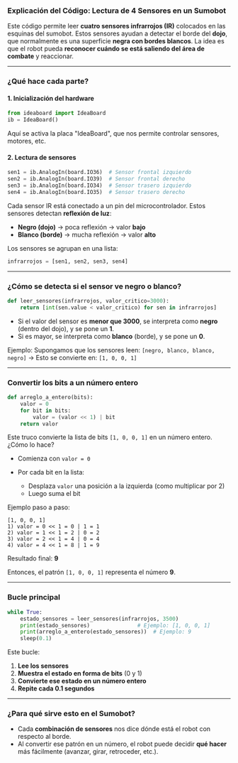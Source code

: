 ### Explicación del Código: Lectura de 4 Sensores en un Sumobot

Este código permite leer **cuatro sensores infrarrojos (IR)** colocados en las esquinas del sumobot. Estos sensores ayudan a detectar el borde del **dojo**, que normalmente es una superficie **negra con bordes blancos**. La idea es que el robot pueda **reconocer cuándo se está saliendo del área de combate** y reaccionar.

---

###  ¿Qué hace cada parte?

#### 1. **Inicialización del hardware**

```python
from ideaboard import IdeaBoard
ib = IdeaBoard()
```

Aquí se activa la placa "IdeaBoard", que nos permite controlar sensores, motores, etc.

#### 2. **Lectura de sensores**

```python
sen1 = ib.AnalogIn(board.IO36)  # Sensor frontal izquierdo
sen2 = ib.AnalogIn(board.IO39)  # Sensor frontal derecho
sen3 = ib.AnalogIn(board.IO34)  # Sensor trasero izquierdo
sen4 = ib.AnalogIn(board.IO35)  # Sensor trasero derecho
```

Cada sensor IR está conectado a un pin del microcontrolador. Estos sensores detectan **reflexión de luz**:

* **Negro (dojo)** → poca reflexión → valor **bajo**
* **Blanco (borde)** → mucha reflexión → valor **alto**

Los sensores se agrupan en una lista:

```python
infrarrojos = [sen1, sen2, sen3, sen4]
```

---

### ¿Cómo se detecta si el sensor ve negro o blanco?

```python
def leer_sensores(infrarrojos, valor_critico=3000):
    return [int(sen.value < valor_critico) for sen in infrarrojos]
```

* Si el valor del sensor es **menor que 3000**, se interpreta como **negro** (dentro del dojo), y se pone un **1**.
* Si es mayor, se interpreta como **blanco** (borde), y se pone un **0**.

Ejemplo:
Supongamos que los sensores leen:
`[negro, blanco, blanco, negro]`
→ Esto se convierte en:
`[1, 0, 0, 1]`

---

### Convertir los bits a un número entero

```python
def arreglo_a_entero(bits):
    valor = 0
    for bit in bits:
        valor = (valor << 1) | bit
    return valor
```

Este truco convierte la lista de bits `[1, 0, 0, 1]` en un número entero.
¿Cómo lo hace?

* Comienza con `valor = 0`
* Por cada bit en la lista:

  * Desplaza `valor` una posición a la izquierda (como multiplicar por 2)
  * Luego suma el bit

Ejemplo paso a paso:

```
[1, 0, 0, 1]
1) valor = 0 << 1 = 0 | 1 = 1
2) valor = 1 << 1 = 2 | 0 = 2
3) valor = 2 << 1 = 4 | 0 = 4
4) valor = 4 << 1 = 8 | 1 = 9
```

Resultado final: **9**

Entonces, el patrón `[1, 0, 0, 1]` representa el número **9**.

---

### Bucle principal

```python
while True: 
    estado_sensores = leer_sensores(infrarrojos, 3500)
    print(estado_sensores)               # Ejemplo: [1, 0, 0, 1]
    print(arreglo_a_entero(estado_sensores))  # Ejemplo: 9
    sleep(0.1)
```

Este bucle:

1. **Lee los sensores**
2. **Muestra el estado en forma de bits** (0 y 1)
3. **Convierte ese estado en un número entero**
4. **Repite cada 0.1 segundos**

---

### ¿Para qué sirve esto en el Sumobot?

* Cada **combinación de sensores** nos dice dónde está el robot con respecto al borde.
* Al convertir ese patrón en un número, el robot puede decidir **qué hacer** más fácilmente (avanzar, girar, retroceder, etc.).


